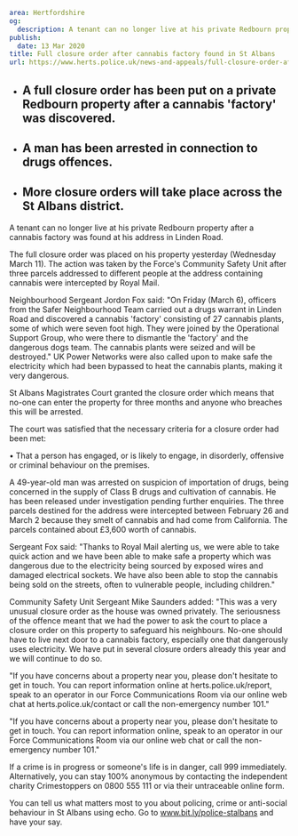 ```yaml
area: Hertfordshire
og:
  description: A tenant can no longer live at his private Redbourn property after a cannabis factory was found at his address in Linden Road.
publish:
  date: 13 Mar 2020
title: Full closure order after cannabis factory found in St Albans
url: https://www.herts.police.uk/news-and-appeals/full-closure-order-after-cannabis-factory-found-in-st-albans-1532f
```

* ## A full closure order has been put on a private Redbourn property after a cannabis 'factory' was discovered.

 * ## A man has been arrested in connection to drugs offences.

 * ## More closure orders will take place across the St Albans district.

A tenant can no longer live at his private Redbourn property after a cannabis factory was found at his address in Linden Road.

The full closure order was placed on his property yesterday (Wednesday March 11). The action was taken by the Force's Community Safety Unit after three parcels addressed to different people at the address containing cannabis were intercepted by Royal Mail.

Neighbourhood Sergeant Jordon Fox said: "On Friday (March 6), officers from the Safer Neighbourhood Team carried out a drugs warrant in Linden Road and discovered a cannabis 'factory' consisting of 27 cannabis plants, some of which were seven foot high. They were joined by the Operational Support Group, who were there to dismantle the 'factory' and the dangerous dogs team. The cannabis plants were seized and will be destroyed."
UK Power Networks were also called upon to make safe the electricity which had been bypassed to heat the cannabis plants, making it very dangerous.

St Albans Magistrates Court granted the closure order which means that no-one can enter the property for three months and anyone who breaches this will be arrested.

The court was satisfied that the necessary criteria for a closure order had been met:

• That a person has engaged, or is likely to engage, in disorderly, offensive or criminal behaviour on the premises.

A 49-year-old man was arrested on suspicion of importation of drugs, being concerned in the supply of Class B drugs and cultivation of cannabis. He has been released under investigation pending further enquiries.
The three parcels destined for the address were intercepted between February 26 and March 2 because they smelt of cannabis and had come from California. The parcels contained about £3,600 worth of cannabis.

Sergeant Fox said: "Thanks to Royal Mail alerting us, we were able to take quick action and we have been able to make safe a property which was dangerous due to the electricity being sourced by exposed wires and damaged electrical sockets. We have also been able to stop the cannabis being sold on the streets, often to vulnerable people, including children."

Community Safety Unit Sergeant Mike Saunders added: "This was a very unusual closure order as the house was owned privately. The seriousness of the offence meant that we had the power to ask the court to place a closure order on this property to safeguard his neighbours. No-one should have to live next door to a cannabis factory, especially one that dangerously uses electricity. We have put in several closure orders already this year and we will continue to do so.

"If you have concerns about a property near you, please don't hesitate to get in touch. You can report information online at herts.police.uk/report, speak to an operator in our Force Communications Room via our online web chat at herts.police.uk/contact or call the non-emergency number 101."

"If you have concerns about a property near you, please don't hesitate to get in touch. You can report information online, speak to an operator in our Force Communications Room via our online web chat or call the non-emergency number 101."

If a crime is in progress or someone's life is in danger, call 999 immediately.
Alternatively, you can stay 100% anonymous by contacting the independent charity Crimestoppers on 0800 555 111 or via their untraceable online form.

You can tell us what matters most to you about policing, crime or anti-social behaviour in St Albans using echo. Go to www.bit.ly/police-stalbans and have your say.
